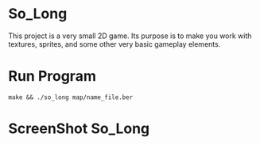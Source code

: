 # So_Long
This project is a very small 2D game.
Its purpose is to make you work with textures, sprites,
and some other very basic gameplay elements.

# Run Program
``` make && ./so_long map/name_file.ber ```

# ScreenShot So_Long

